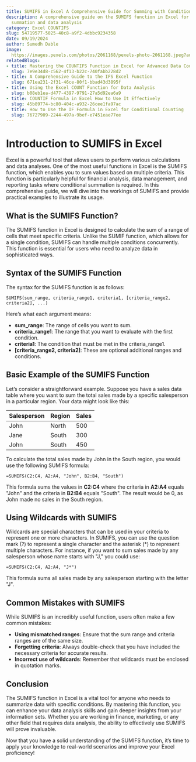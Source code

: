 ```yaml
---
title: SUMIFS in Excel A Comprehensive Guide for Summing with Conditions
description: A comprehensive guide on the SUMIFS function in Excel for conditional
  summation and data analysis
category: Excel COUNTIFS
slug: 54719577-5025-40c8-a9f2-4dbbc9234358
date: 09/19/2024
author: Sumedh Dable
image: 
  https://images.pexels.com/photos/2061168/pexels-photo-2061168.jpeg?auto=compress&cs=tinysrgb&w=600
relatedBlogs:
- title: Mastering the COUNTIFS Function in Excel for Advanced Data Counting
  slug: 7e9e34d8-c562-4f13-b22c-740fabb228d2
- title: A Comprehensive Guide to the IFS Excel Function
  slug: 671ea231-2f31-46ce-80f1-bbad43d3895f
- title: Using the Excel COUNT Function for Data Analysis
  slug: b08eb1ea-d477-4397-9791-27a5d92ea6a9
- title: COUNTIF Formula in Excel How to Use It Effectively
  slug: 45b89774-bc80-404c-a932-26cee1fa97ac
- title: How to Use the IF Formula in Excel for Conditional Counting
  slug: 76727909-2244-497a-9bef-e7451eae77ee
---
```


# Introduction to SUMIFS in Excel

Excel is a powerful tool that allows users to perform various calculations and data analyses. One of the most useful functions in Excel is the SUMIFS function, which enables you to sum values based on multiple criteria. This function is particularly helpful for financial analysis, data management, and reporting tasks where conditional summation is required. In this comprehensive guide, we will dive into the workings of SUMIFS and provide practical examples to illustrate its usage.

## What is the SUMIFS Function?

The SUMIFS function in Excel is designed to calculate the sum of a range of cells that meet specific criteria. Unlike the SUMIF function, which allows for a single condition, SUMIFS can handle multiple conditions concurrently. This function is essential for users who need to analyze data in sophisticated ways.

## Syntax of the SUMIFS Function

The syntax for the SUMIFS function is as follows:

```excel
SUMIFS(sum_range, criteria_range1, criteria1, [criteria_range2, criteria2], ...)
```

Here’s what each argument means:
- **sum_range**: The range of cells you want to sum.
- **criteria_range1**: The range that you want to evaluate with the first condition.
- **criteria1**: The condition that must be met in the criteria_range1.
- **[criteria_range2, criteria2]**: These are optional additional ranges and conditions.

## Basic Example of the SUMIFS Function

Let’s consider a straightforward example. Suppose you have a sales data table where you want to sum the total sales made by a specific salesperson in a particular region. Your data might look like this:

| Salesperson | Region | Sales  |
|-------------|--------|--------|
| John        | North  | 500    |
| Jane        | South  | 300    |
| John        | South  | 450    |

To calculate the total sales made by John in the South region, you would use the following SUMIFS formula:

```excel
=SUMIFS(C2:C4, A2:A4, "John", B2:B4, "South")
```

This formula sums the values in **C2:C4** where the criteria in **A2:A4** equals "John" and the criteria in **B2:B4** equals "South". The result would be 0, as John made no sales in the South region.

## Using Wildcards with SUMIFS

Wildcards are special characters that can be used in your criteria to represent one or more characters. In SUMIFS, you can use the question mark (?) to represent a single character and the asterisk (*) to represent multiple characters. For instance, if you want to sum sales made by any salesperson whose name starts with "J," you could use:

```excel
=SUMIFS(C2:C4, A2:A4, "J*")
```

This formula sums all sales made by any salesperson starting with the letter "J".

## Common Mistakes with SUMIFS

While SUMIFS is an incredibly useful function, users often make a few common mistakes:
- **Using mismatched ranges**: Ensure that the sum range and criteria ranges are of the same size.
- **Forgetting criteria**: Always double-check that you have included the necessary criteria for accurate results.
- **Incorrect use of wildcards**: Remember that wildcards must be enclosed in quotation marks.

## Conclusion

The SUMIFS function in Excel is a vital tool for anyone who needs to summarize data with specific conditions. By mastering this function, you can enhance your data analysis skills and gain deeper insights from your information sets. Whether you are working in finance, marketing, or any other field that requires data analysis, the ability to effectively use SUMIFS will prove invaluable.

Now that you have a solid understanding of the SUMIFS function, it’s time to apply your knowledge to real-world scenarios and improve your Excel proficiency!